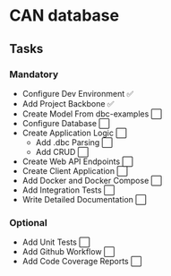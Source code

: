 # CAN database

## Tasks

### Mandatory

- Configure Dev Environment ✅
- Add Project Backbone ✅
- Create Model From dbc-examples ⬜️
- Configure Database ⬜️
- Create Application Logic ⬜️
  - Add .dbc Parsing ⬜️
  - Add CRUD ⬜️
- Create Web API Endpoints ⬜️
- Create Client Application ⬜️
- Add Docker and Docker Compose ⬜️
- Add Integration Tests ⬜️
- Write Detailed Documentation ⬜️

### Optional

- Add Unit Tests ⬜️
- Add Github Workflow ⬜️
- Add Code Coverage Reports ⬜️
